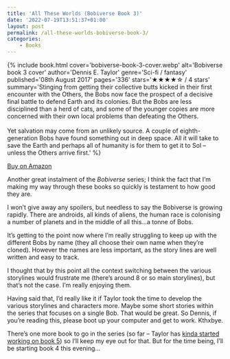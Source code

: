 ```yaml
---
title: 'All These Worlds (Bobiverse Book 3)'
date: '2022-07-19T13:51:37+01:00'
layout: post
permalink: /all-these-worlds-bobiverse-book-3/
categories:
    - Books
---
```

{% include book.html cover='bobiverse-book-3-cover.webp' alt='Bobiverse book 3 cover' author='Dennis E. Taylor' genre='Sci-fi / fantasy' published='08th August 2017' pages='336' stars='★★★★☆ / 4 stars' summary='Stinging from getting their collective butts kicked in their first encounter with the Others, the Bobs now face the prospect of a decisive final battle to defend Earth and its colonies. But the Bobs are less disciplined than a herd of cats, and some of the younger copies are more concerned with their own local problems than defeating the Others.<br><br>Yet salvation may come from an unlikely source. A couple of eighth-generation Bobs have found something out in deep space. All it will take to save the Earth and perhaps all of humanity is for them to get it to Sol – unless the Others arrive first.' %}

[Buy on Amazon](https://amzn.to/3PweNjm)

Another great instalment of the *Bobiverse* series; I think the fact that I’m making my way through these books so quickly is testament to how good they are.

I won’t give away any spoilers, but needless to say the Bobiverse is growing rapidly. There are androids, all kinds of aliens, the human race is colonising a number of planets and in the middle of all this…a tonne of Bobs.

It’s getting to the point now where I’m really struggling to keep up with the different Bobs by name (they all choose their own name when they’re cloned). However the names are less important, as the story lines are well written and easy to track.

I thought that by this point all the context switching between the various storylines would frustrate me (there’s around 8 or so main storylines), but that’s not the case. I’m really enjoying them.

Having said that, I’d really like it if Taylor took the time to develop the various storylines and characters more. Maybe some short stories within the series that focuses on a single Bob. That would be great. So Dennis, if you’re reading this, please boot up your computer and get to work. Kthxbye.

There’s one more book to go in the series (so far – Taylor has [kinda started working on book 5](http://dennisetaylor.org/status-of-things/)) so I’ll keep my eye out for that. But for the time being, I’ll be starting book 4 this evening…